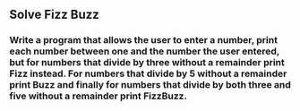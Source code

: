 ## Solve Fizz Buzz

### Write a program that allows the user to enter a number, print each number between one and the number the user entered, but for numbers that divide by three without a remainder print Fizz instead. For numbers that divide by 5 without a remainder print Buzz and finally for numbers that divide by both three and five without a remainder print FizzBuzz.